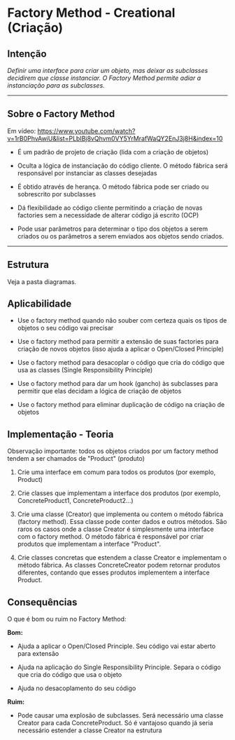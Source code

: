 # Factory Method - Creational (Criação)

## Intenção

*Definir uma interface para criar um objeto, mas deixar as subclasses decidirem que classe instanciar. O Factory Method permite adiar a instanciação para as subclasses.*

---

## Sobre o Factory Method

Em vídeo: <https://www.youtube.com/watch?v=1rB0PhvAwiU&list=PLbIBj8vQhvm0VY5YrMrafWaQY2EnJ3j8H&index=10>

- É um padrão de projeto de criação (lida com a criação de objetos)

- Oculta a lógica de instanciação do código cliente. O método fábrica será responsável por instanciar as classes desejadas

- É obtido através de herança. O método fábrica pode ser criado ou sobrescrito por subclasses

- Dá flexibilidade ao código cliente permitindo a criação de novas factories sem a necessidade de alterar código já escrito (OCP)

- Pode usar parâmetros para determinar o tipo dos objetos a serem criados ou os parâmetros a serem enviados aos objetos sendo criados.

---

## Estrutura

Veja a pasta diagramas.

## Aplicabilidade

- Use o factory method quando não souber com certeza quais os tipos de objetos o seu código vai precisar

- Use o factory method para permitir a extensão de suas factories para criação de novos objetos (isso ajuda a aplicar o Open/Closed Principle)

- Use o factory method para desacoplar o código que cria do código que usa as classes (Single Responsibility Principle)

- Use o factory method para dar um hook (gancho) às subclasses para permitir que elas decidam a lógica de criação de objetos

- Use o factory method para eliminar duplicação de código na criação de objetos

## Implementação - Teoria

Observação importante: todos os objetos criados por um factory method tendem a ser chamados de "Product" (produto)

1. Crie uma interface em comum para todos os produtos (por exemplo, Product)

2. Crie classes que implementam a interface dos produtos (por exemplo, ConcreteProduct1, ConcreteProduct2...)

3. Crie uma classe (Creator) que implementa ou contem o método fábrica (factory method). Essa classe pode conter dados e outros métodos. São raros os casos onde a classe Creator é simplesmente uma interface com o factory method. O método fábrica é responsável por criar produtos que implementam a interface "Product".

4. Crie classes concretas que estendem a classe Creator e implementam o método fábrica. As classes ConcreteCreator podem retornar produtos diferentes, contando que esses produtos implementem a interface Product.

## Consequências

O que é bom ou ruim no Factory Method:

**Bom:**

- Ajuda a aplicar o Open/Closed Principle. Seu código vai estar aberto para extensão

- Ajuda na aplicação do Single Responsibility Principle. Separa o código que cria do código que usa o objeto

- Ajuda no desacoplamento do seu código

**Ruim:**

- Pode causar uma explosão de subclasses. Será necessário uma classe Creator para cada ConcreteProduct. Só é vantajoso quando já seria necessário estender a classe Creator na estrutura
